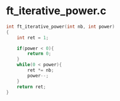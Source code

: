 # ft_iterative_power.c

```c
int ft_iterative_power(int nb, int power)
{
    int ret = 1;

    if(power < 0){
        return 0;
    }
    while(0 < power){
        ret *= nb;
        power--;
    }
    return ret;
}
```
